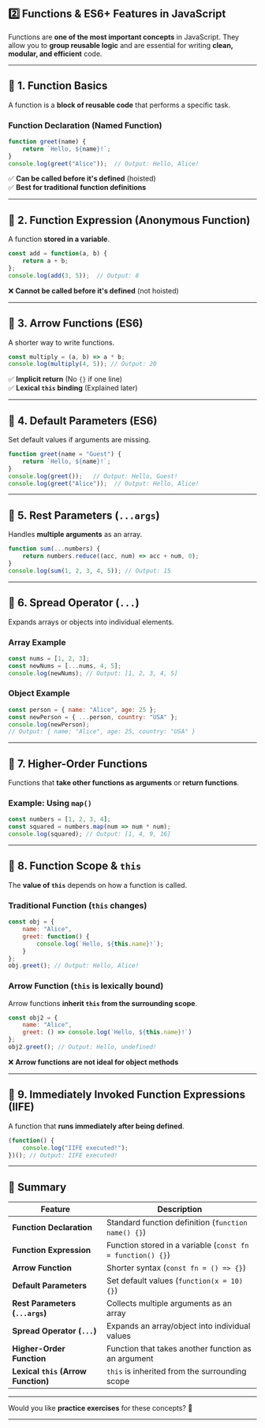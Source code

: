 ## **2️⃣ Functions & ES6+ Features in JavaScript**

Functions are **one of the most important concepts** in JavaScript. They allow you to **group reusable logic** and are essential for writing **clean, modular, and efficient** code.

---

## **📌 1. Function Basics**

A function is a **block of reusable code** that performs a specific task.

### **Function Declaration (Named Function)**

```javascript
function greet(name) {
    return `Hello, ${name}!`;
}
console.log(greet("Alice"));  // Output: Hello, Alice!
```

✅ **Can be called before it's defined** (hoisted)  
✅ **Best for traditional function definitions**

---

## **📌 2. Function Expression (Anonymous Function)**

A function **stored in a variable**.

```javascript
const add = function(a, b) {
    return a + b;
};
console.log(add(3, 5));  // Output: 8
```

❌ **Cannot be called before it's defined** (not hoisted)

---

## **📌 3. Arrow Functions (ES6)**

A shorter way to write functions.

```javascript
const multiply = (a, b) => a * b;
console.log(multiply(4, 5)); // Output: 20
```

✅ **Implicit return** (No `{}` if one line)  
✅ **Lexical `this` binding** (Explained later)

---

## **📌 4. Default Parameters (ES6)**

Set default values if arguments are missing.

```javascript
function greet(name = "Guest") {
    return `Hello, ${name}!`;
}
console.log(greet());   // Output: Hello, Guest!
console.log(greet("Alice"));  // Output: Hello, Alice!
```

---

## **📌 5. Rest Parameters (`...args`)**

Handles **multiple arguments** as an array.

```javascript
function sum(...numbers) {
    return numbers.reduce((acc, num) => acc + num, 0);
}
console.log(sum(1, 2, 3, 4, 5)); // Output: 15
```

---

## **📌 6. Spread Operator (`...`)**

Expands arrays or objects into individual elements.

### **Array Example**

```javascript
const nums = [1, 2, 3];
const newNums = [...nums, 4, 5];
console.log(newNums); // Output: [1, 2, 3, 4, 5]
```

### **Object Example**

```javascript
const person = { name: "Alice", age: 25 };
const newPerson = { ...person, country: "USA" };
console.log(newPerson);
// Output: { name: "Alice", age: 25, country: "USA" }
```

---

## **📌 7. Higher-Order Functions**

Functions that **take other functions as arguments** or **return functions**.

### **Example: Using `map()`**

```javascript
const numbers = [1, 2, 3, 4];
const squared = numbers.map(num => num * num);
console.log(squared); // Output: [1, 4, 9, 16]
```

---

## **📌 8. Function Scope & `this`**

The **value of `this`** depends on how a function is called.

### **Traditional Function (`this` changes)**

```javascript
const obj = {
    name: "Alice",
    greet: function() {
        console.log(`Hello, ${this.name}!`);
    }
};
obj.greet(); // Output: Hello, Alice!
```

### **Arrow Function (`this` is lexically bound)**

Arrow functions **inherit `this` from the surrounding scope**.

```javascript
const obj2 = {
    name: "Alice",
    greet: () => console.log(`Hello, ${this.name}!`)
};
obj2.greet(); // Output: Hello, undefined!
```

❌ **Arrow functions are not ideal for object methods**

---

## **📌 9. Immediately Invoked Function Expressions (IIFE)**

A function that **runs immediately after being defined**.

```javascript
(function() {
    console.log("IIFE executed!");
})(); // Output: IIFE executed!
```

---

## **🚀 Summary**

|Feature|Description|
|---|---|
|**Function Declaration**|Standard function definition (`function name() {}`)|
|**Function Expression**|Function stored in a variable (`const fn = function() {}`)|
|**Arrow Function**|Shorter syntax (`const fn = () => {}`)|
|**Default Parameters**|Set default values (`function(x = 10) {}`)|
|**Rest Parameters (`...args`)**|Collects multiple arguments as an array|
|**Spread Operator (`...`)**|Expands an array/object into individual values|
|**Higher-Order Function**|Function that takes another function as an argument|
|**Lexical `this` (Arrow Function)**|`this` is inherited from the surrounding scope|

---

Would you like **practice exercises** for these concepts? 🚀

---

